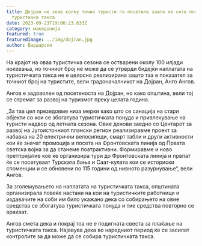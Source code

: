 ```yaml
---
title: Дојран не знае колку точно туристи го посетиле зашто не сите плаќаат
  туристичка такса
date: 2023-09-23T19:06:23.633Z
category: македонија
featured: true
featuredImage: ../img/dojran.jpg
author: Вардарски
---
```

<!--StartFragment-->

На крајот на оваа туристичка сезона се остварени околу 100 илјади ноќевања, но точниот број не може да се утрврди бидејќи наплатата на туристичката такса не е целосно реализирана зашто таа е показател за точниот број на туристите, вели градоначалникот на Дојран, Анго Ангов.



<!--EndFragment--><!--StartFragment-->

Ангов е задоволен од посетеноста на Дојран, но како општина, вели тој се стремат за развој на туризмот преку целата година.

„За таа цел презедовме низа мерки како што се санација на стари објекти со кои се збогатува туристичката понуда и привлекување на туристи надвор од летната сезона. Овие денови заедно со Центарот за развој на Југоисточниот плански регион реализиравме проект за набавка на 20 електрични велосипеди, смарт табли и други активности кои ќе значат промоција и посета на Фронтовската линија од Првата светска војна за да станеме поатрактивни. Формиравме и ново претпријатие кое ќе организира тури до Фронтовската линија и првпат ќе се посетуваат Турската бања и Саат-кулата кои се историски споменции и се обновени по 115 години од нивното разурнување“, вели Ангов.

За зголемувањето на наплатата на туристичката такса, општината организирала повеќе настани на кои на туристичките работници и издавачите на соби им било укажано дека со собирањето на овие средства се збогатува туристичката понуда и тие средства повторно се враќаат.

Ангов смета дека и покрај тоа не е подигната свеста за плаќање на туристичката такса. Најавува дека во наредниот период ќе се засилат контролите за да може да се собира туристичката такса.

<!--EndFragment-->